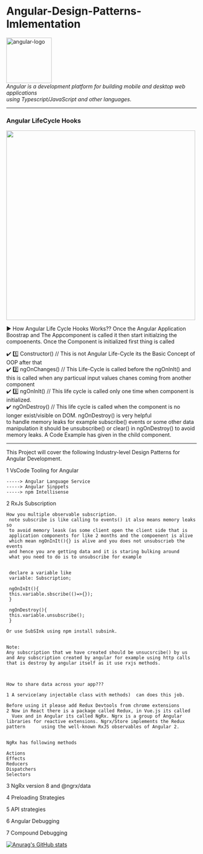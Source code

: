 <p align="center">

# Angular-Design-Patterns-Imlementation

  <img src="https://angular.io/assets/images/logos/angular/angular.svg" alt="angular-logo" width="120px" height="120px"/>
  <br>
  <i>Angular is a development platform for building mobile and desktop web applications
    <br> using Typescript/JavaScript and other languages.</i>
  <br>
</p>

---

### Angular LifeCycle Hooks
<img src="https://codecraft.tv/courses/angular/components/lifecycle-hooks/images/lifecycle-hooks.png" width="500" height="500">

:arrow_forward: How Angular Life Cycle Hooks Works??
Once the Angular Application Boostrap and The Appcomponent is called it then start initialzing the compoenents. Once the Component is initialized first
thing is called 

:heavy_check_mark: :one: Constructor() // This is not Angular Life-Cycle its the Basic Concept of OOP after that<br>
:heavy_check_mark: :two: ngOnChanges() // This Life-Cycle is called before the ngOnInIt() and this is called when any particual input values chanes coming from another component<br> 
:heavy_check_mark: :three: ngOnInIt() // This life cycle is called only one time when component is initialized.<br>
:heavy_check_mark:       ngOnDestroy() // This life cycle is called when the component is no longer exist/visible on DOM. ngOnDestroy() is very helpful<br>
to handle memory leaks for example subscribe() events or some other data manipulation it should be unsubscribe() or clear() in ngOnDestroy() to avoid<br>
memory leaks. A Code Example has given in the child component. 

---

This Project will cover the following Industry-level Design Patterns for Angular Development.

1 VsCode Tooling for Angular

	-----> Angular Language Service
	-----> Angular Sinppets
	-----> npm Intellisense


2 RxJs Subscription

	How you multiple observable subscription.
	 note subscribe is like calling to events() it also means memory leaks so
	 to avoid memory leask (as some client open the client side that is
	 application components for like 2 months and the compoenent is alive
	 which mean ngOnInIt(){} is alive and you does not unsubscrieb the events
	 and hence you are getting data and it is staring bulking around
	 what you need to do is to unsubscribe for example
	 
	 
	 declare a variable like
	 variable: Subscription;
	 
	 ngOnInIt(){
	 this.variable.sbscribe(()=>{});
	 }
	 
	 ngOnDestroy(){
	 this.variable.unsubscribe();
	 }

	Or use SubSInk using npm install subsink.
	
	
	Note:
	Any subscription that we have created should be unsucsrcibe() by us
	and Any subscription created by angular for example using http calls
	that is destroy by angular itself as it use rxjs methods.
	
	
	
	How to share data across your app???
	
	1 A service(any injectable class with methods)  can does this job.
	
	Before using it please add Redux Devtools from chrome extensions
	2 Now in React there is a package called Redux, in Vue.js its called
	  Vuex and in Angular its called NgRx. Ngrx is a group of Angular 		libraries for reactive extensions. Ngrx/Store implements the Redux pattern 		using the well-known RxJS observables of Angular 2.
	  
	  
	NgRx has following methods
	
	Actions
	Effects
	Reducers
	Dispatchers
	Selectors
	
3 NgRx version 8 and @ngrx/data





4 Preloading Strategies




5 API strategies





6 Angular Debugging





7 Compound Debugging


[![Anurag's GitHub stats](https://github-readme-stats.vercel.app/api?username=fazi1live)](https://github.com/fazi1live/github-readme-stats)
